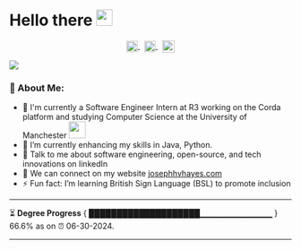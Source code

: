 # Hello there <img src="https://github.com/TheDudeThatCode/TheDudeThatCode/blob/master/Assets/Hi.gif" width="29px">

<p align="center">
  <a href="https://www.linkedin.com/in/josephhvhayes/" target="blank">
    <img align="center" src="https://cdn.jsdelivr.net/npm/simple-icons@3.0.1/icons/linkedin.svg" alt="LinkedIn" height="20" width="20" />
  </a>
  &nbsp;
  <a href="https://hashnode.com/@yourusername" target="blank">
    <img align="center" src="https://cdn.jsdelivr.net/npm/simple-icons@3.0.1/icons/hashnode.svg" alt="Hashnode" height="20" width="20" />
  </a>
  &nbsp;
  <a href="https://www.buymeacoffee.com/josethepro" target="blank">
    <img align="center" src="https://cdn.jsdelivr.net/npm/simple-icons@3.0.1/icons/buymeacoffee.svg" alt="Buy Me A Coffee" height="22" width="22" />
  </a>
</p>

![](https://media.giphy.com/media/SWoSkN6DxTszqIKEqv/giphy.gif)

### 🤵 About Me:
- 🏦 I'm currently a Software Engineer Intern at R3 working on the Corda platform and studying Computer Science at the University of Manchester <img src="https://media.giphy.com/media/WUlplcMpOCEmTGBtBW/giphy.gif" width="30">
- 🌱 I’m currently enhancing my skills in Java, Python.
- 💬 Talk to me about software engineering, open-source, and tech innovations on linkedIn
- 👯 We can connect on my website [josephhvhayes.com](https://josephhvhayes.com)
- ⚡ Fun fact: I’m learning British Sign Language (BSL) to promote inclusion

---

⏳ **Degree Progress** { ████████████████████▁▁▁▁▁▁▁▁▁▁▁▁ } 66.6% as on ⏰ 06-30-2024.

---



